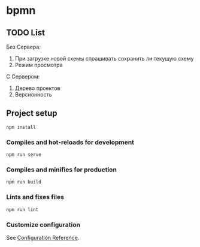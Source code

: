 # bpmn

## TODO List

Без Сервера:
1. При загрузке новой схемы спрашивать сохранить ли текущую схему 
2. Режим просмотра

С Сервером:
1. Дерево проектов
2. Версионность 

## Project setup
```
npm install
```

### Compiles and hot-reloads for development
```
npm run serve
```

### Compiles and minifies for production
```
npm run build
```

### Lints and fixes files
```
npm run lint
```

### Customize configuration
See [Configuration Reference](https://cli.vuejs.org/config/).
